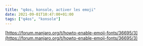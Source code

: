 ```yaml
---
title: "q4os, konsole, activer les emoji"
date: 2021-09-01T10:47:00+01:00
tags: ["q4os", "konsole"]
---
```


[https://forum.manjaro.org/t/howto-enable-emoji-fonts/36695/3](https://forum.manjaro.org/t/howto-enable-emoji-fonts/36695/3)
